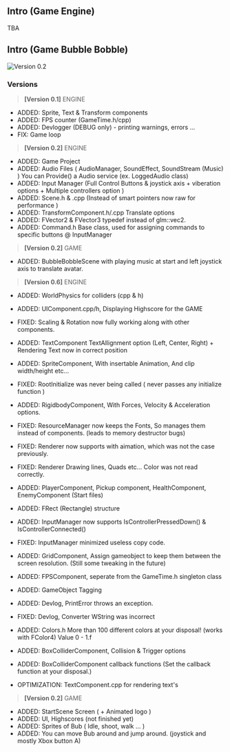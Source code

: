 ## Intro (Game Engine)

TBA

## Intro (Game Bubble Bobble)
 ![Version 0.2](https://i.imgur.com/CWmTs0M.jpg)

### Versions
 > **[Version 0.1]** ENGINE
- ADDED: Sprite, Text & Transform components
- ADDED: FPS counter (GameTime.h/cpp)
- ADDED: Devlogger (DEBUG only) - printing warnings, errors ...
- FIX: Game loop



 > **[Version 0.2]** ENGINE
- ADDED: Game Project
- ADDED: Audio Files ( AudioManager, SoundEffect, SoundStream (Music) ) You can Provide() a Audio service (ex. LoggedAudio class)
- ADDED: Input Manager (Full Control Buttons & joystick axis + viberation options + Multiple controllers option )
- ADDED: Scene.h & .cpp (Instead of smart pointers now raw for performance )
- ADDED: TransformComponent.h/.cpp Translate options
- ADDED: FVector2 & FVector3 typedef instead of glm::vec2.
- ADDED: Command.h Base class, used for assigning commands to specific buttons @ InputManager
 > **[Version 0.2]** GAME
- ADDED: BubbleBobbleScene with playing music at start and left joystick axis to translate avatar.



 > **[Version 0.6]** ENGINE
- ADDED: WorldPhysics for colliders (cpp & h)
- ADDED: UIComponent.cpp/h, Displaying Highscore for the GAME
- FIXED: Scaling & Rotation now fully working along with other components.
- ADDED: TextComponent TextAllignment option (Left, Center, Right) + Rendering Text now in correct position
- ADDED: SpriteComponent, With insertable Animation, And clip width/height etc...
- FIXED: RootInitialize was never being called ( never passes any initialize function )
- ADDED: RigidbodyComponent, With Forces, Velocity & Acceleration options.
- FIXED: ResourceManager now keeps the Fonts, So manages them instead of components. (leads to memory destructor bugs)
- FIXED: Renderer now supports with aimation, which was not the case previously.
- FIXED: Renderer Drawing lines, Quads etc... Color was not read correctly.
- ADDED: PlayerComponent, Pickup component, HealthComponent, EnemyComponent (Start files)
- ADDED: FRect (Rectangle) structure
- ADDED: InputManager now supports IsControllerPressedDown() & IsControllerConnected()
- FIXED: InputManager minimized useless copy code.
- ADDED: GridComponent, Assign gameobject to keep them between the screen resolution. (Still some tweaking in the future)
- ADDED: FPSComponent, seperate from the GameTime.h singleton class
- ADDED: GameObject Tagging
- ADDED: Devlog, PrintError throws an exception.
- FIXED: Devlog, Converter WString was incorrect
- ADDED: Colors.h More than 100 different colors at your disposal! (works with FColor4) Value 0 - 1.f
- ADDED: BoxColliderComponent, Collision & Trigger options
- ADDED: BoxColliderComponent callback functions (Set the callback function at your disposal.)

- OPTIMIZATION: TextComponent.cpp for rendering text's 
 > **[Version 0.2]** GAME
- ADDED: StartScene Screen ( + Animated logo )
- ADDED: UI, Highscores (not finished yet)
- ADDED: Sprites of Bub ( Idle, shoot, walk ... )
- ADDED: You can move Bub around and jump around. (joystick and mostly Xbox button A)



